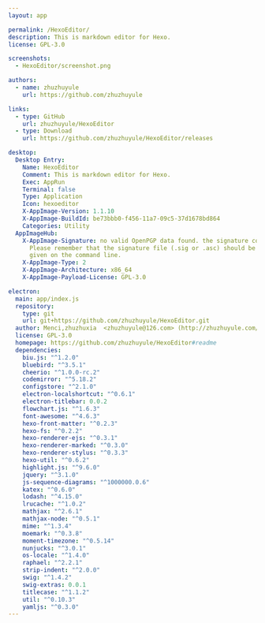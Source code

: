 ```yaml
---
layout: app

permalink: /HexoEditor/
description: This is markdown editor for Hexo.
license: GPL-3.0

screenshots:
  - HexoEditor/screenshot.png

authors:
  - name: zhuzhuyule
    url: https://github.com/zhuzhuyule

links:
  - type: GitHub
    url: zhuzhuyule/HexoEditor
  - type: Download
    url: https://github.com/zhuzhuyule/HexoEditor/releases

desktop:
  Desktop Entry:
    Name: HexoEditor
    Comment: This is markdown editor for Hexo.
    Exec: AppRun
    Terminal: false
    Type: Application
    Icon: hexoeditor
    X-AppImage-Version: 1.1.10
    X-AppImage-BuildId: be73bbb0-f456-11a7-09c5-37d1678bd864
    Categories: Utility
  AppImageHub:
    X-AppImage-Signature: no valid OpenPGP data found. the signature could not be verified.
      Please remember that the signature file (.sig or .asc) should be the first file
      given on the command line.
    X-AppImage-Type: 2
    X-AppImage-Architecture: x86_64
    X-AppImage-Payload-License: GPL-3.0

electron:
  main: app/index.js
  repository:
    type: git
    url: git+https://github.com/zhuzhuyule/HexoEditor.git
  author: Menci,zhuzhuxia  <zhuzhuyule@126.com> (http://zhuzhuyule.com/)
  license: GPL-3.0
  homepage: https://github.com/zhuzhuyule/HexoEditor#readme
  dependencies:
    biu.js: "^1.2.0"
    bluebird: "^3.5.1"
    cheerio: "^1.0.0-rc.2"
    codemirror: "^5.18.2"
    configstore: "^2.1.0"
    electron-localshortcut: "^0.6.1"
    electron-titlebar: 0.0.2
    flowchart.js: "^1.6.3"
    font-awesome: "^4.6.3"
    hexo-front-matter: "^0.2.3"
    hexo-fs: "^0.2.2"
    hexo-renderer-ejs: "^0.3.1"
    hexo-renderer-marked: "^0.3.0"
    hexo-renderer-stylus: "^0.3.3"
    hexo-util: "^0.6.2"
    highlight.js: "^9.6.0"
    jquery: "^3.1.0"
    js-sequence-diagrams: "^1000000.0.6"
    katex: "^0.6.0"
    lodash: "^4.15.0"
    lrucache: "^1.0.2"
    mathjax: "^2.6.1"
    mathjax-node: "^0.5.1"
    mime: "^1.3.4"
    moemark: "^0.3.8"
    moment-timezone: "^0.5.14"
    nunjucks: "^3.0.1"
    os-locale: "^1.4.0"
    raphael: "^2.2.1"
    strip-indent: "^2.0.0"
    swig: "^1.4.2"
    swig-extras: 0.0.1
    titlecase: "^1.1.2"
    util: "^0.10.3"
    yamljs: "^0.3.0"
---
```

